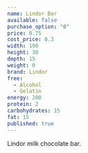 ```yaml
---
name: Lindor Bar
available: false
purchase_option: "0"
price: 0.75
cost_price: 0.3
width: 190
height: 30
depth: 15
weight: 0
brand: Lindor
free: 
  - Alcohol
  - Gelatin
energy: 200
protein: 2
carbohydrates: 15
fat: 15
published: true
---
```

Lindor milk chocolate bar.